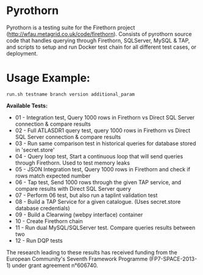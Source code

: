 # Pyrothorn
Pyrothorn is a testing suite for the Firethorn project (http://wfau.metagrid.co.uk/code/firethorn).
Consists of pyrothorn source code that handles querying through Firethorn, SQLServer, MySQL & TAP, and scripts to setup and run Docker test chain for all different test cases, or deployment.


# Usage Example:  

```
run.sh testname branch version additional_param
```


**Available Tests:**
 
* 01 - Integration test, Query 1000 rows in Firethorn vs Direct SQL Server connection & compare results
* 02 - Full ATLASDR1 query test, query 1000 rows in Firethorn vs Direct SQL Server connection & compare results
* 03 - Run same comparison test in historical queries for database stored in 'secret.store'
* 04 - Query loop test, Start a continuous loop that will send queries through Firethorn. Used to test memory leaks
* 05 - JSON Integration test, Query 1000 rows in Firethorn and check if rows match expected number
* 06 - Tap test, Send 1000 rows through the given TAP service, and compare results with Direct SQL Server query
* 07 - Perform 06 test, but also run a taplint validation test
* 08 - Build a TAP Service for a given catalogue. (Uses secret.store database credentials)
* 09 - Build a Clearwing (webpy interface) container
* 10 - Create Firethorn chain
* 11 - Run dual MySQL/SQLServer test. Compare queries results between two
* 12 - Run DQP tests


The research leading to these results has received funding from the European Community's Seventh Framework Programme (FP7-SPACE-2013-1) under grant agreement n°606740.

